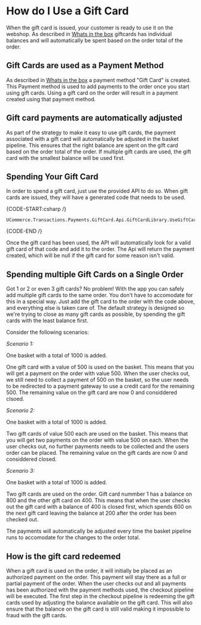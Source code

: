 ﻿# How do I Use a Gift Card

When the gift card is issued, your customer is ready to use it on the webshop. As described in [Whats in the box][1] giftcards has individual balances and will automatically be spent based on the order total of the order.	

[1]: intro.markdown

## Gift Cards are used as a Payment Method

As described in [Whats in the box][1] a payment method "Gift Card" is created. This Payment method is used to add payments to the order once you start using gift cards. Using a gift card on the order will result in a payment created using that payment method.

## Gift card payments are automatically adjusted

As part of the strategy to make it easy to use gift cards, the payment associated with a gift card will automatically be adjusted in the basket pipeline. This ensures that the right balance are spent on the gift card based on the order total of the order. If multiple gift cards are used, the gift card with the smallest balance will be used first.

## Spending Your Gift Card

In order to spend a gift card, just use the provided API to do so. When gift cards are issued, they will have a generated code that needs to be used.

{CODE-START:csharp /}
		
	UCommerce.Transactions.Payments.GiftCard.Api.GiftCardLibrary.UseGiftCard(giftCardCode);

{CODE-END /} 

Once the gift card has been used, the API will automatically look for a valid gift card of that code and add it to the order. The Api will return the payment created, which will be null if the gift card for some reason isn't valid.

## Spending multiple Gift Cards on a Single Order

Got 1 or 2 or even 3 gift cards? No problem! With the app you can safely add multiple gift cards to the same order. You don't have to accomodate for this in a special way. Just add the gift card to the order with the code above, and everything else is taken care of. The default strategy is designed so we're trying to close as many gift cards as possible, by spending the gift cards with the least balance first.

Consider the following scenarios:

*Scenario 1:*

One basket with a total of 1000 is added.

One gift card with a value of 500 is used on the basket. This means that you will get a payment on the order with value 500. When the user checks out, we still need to collect a payment of 500 on the basket, so the user needs to be redirected to a payment gateway to use a credit card for the remaining 500. The remaining value on the gift card are now 0 and considdered clsoed.

*Scenario 2:*

One basket with a total of 1000 is added.

Two gift cards of value 500 each are used on the basket. This means that you will get two payments on the order with value 500 on each. When the user checks out, no further payments needs to be collected and the users order can be placed. The remaining value on the gift cards are now 0 and considdered closed.   

*Scenario 3:*

One basket with a total of 1000 is added.

Two gift cards are used on the order. Gift card nummber 1 has a balance on 800 and the other gift card on 400. This means that when the user checks out the gift card with a balance of 400 is closed first, which spends 600 on the next gift card leaving the balance at 200 after the order has been checked out.

The payments will automatically be adjusted every time the basket pipeline runs to accomodate for the changes to the order total. 

## How is the gift card redeemed

When a gift card is used on the order, it will initially be placed as an authorized payment on the order. This payment will stay there as a full or partial payment of the order. When the user checks out and all payments has been authorized with the payment methods used, the checkout pipeline will be executed. The first step in the checkout pipeline is redeeming the gift cards used by adjusting the balance available on the gift card. This will also ensure that the balance on the gift card is still valid making it impossible to fraud with the gift cards.
